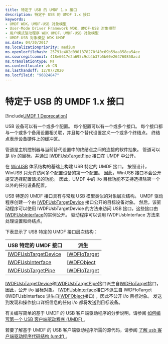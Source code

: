 ```yaml
---
title: 特定于 USB 的 UMDF 1.x 接口
description: 特定于 USB 的 UMDF 1.x 接口
keywords:
- UMDF WDK，UMDF-USB 对象模型
- User-Mode Driver Framework WDK，UMDF-USB 对象模型
- 用户模式驱动程序 WDK UMDF，UMDF-USB 对象模型
- UMDF-USB 对象模型 WDK UMDF
ms.date: 04/20/2017
ms.localizationpriority: medium
ms.openlocfilehash: 25791e402d0901878270f40c69b59aa858ea54ee
ms.sourcegitcommit: 418e6617e2a695c9cb4b37b5b60e264760858acd
ms.translationtype: MT
ms.contentlocale: zh-CN
ms.lasthandoff: 12/07/2020
ms.locfileid: "96824847"
---
```

# <a name="usb-specific-umdf-1x-interfaces"></a>特定于 USB 的 UMDF 1.x 接口


[!include[UMDF 1 Deprecation](../includes/umdf-1-deprecation.md)]

USB 设备可以有一个或多个配置。 每个配置可以有一个或多个接口。 每个接口都与一个或多个备用设置相关联，并且每个替代设置定义一个或多个终结点。 终结点表示设备硬件上的缓冲区。

管道是主机控制器与当前替代设置中的终结点之间的连接的软件抽象。 管道可以是 i/o 的目标，并通过 [IWDFUsbTargetPipe](/windows-hardware/drivers/ddi/wudfusb/nn-wudfusb-iwdfusbtargetpipe) 接口在 UMDF 中公开。

在 [WinUSB](/windows-hardware/drivers/ddi/index) 体系结构的基础上构建 USB 特定的 UMDF 接口。 按照设计，WinUSB 只允许访问多个配置设备的第一个配置。 因此，WinUSB 接口不会公开提交选择配置请求的功能。 因此，UMDF 中的 i/o 目标功能不支持选择除第一个以外的任何设备配置。

USB 特定的 UMDF 接口具有与常规 USB 模型类似的对象层次结构。 UMDF 驱动程序创建一个由 [IWDFUsbTargetDevice](/windows-hardware/drivers/ddi/wudfusb/nn-wudfusb-iwdfusbtargetdevice) 接口公开的目标设备对象。 然后，该驱动程序可以使用 IWDFUsbTargetDevice 的方法来访问 USB 接口，这些接口由 [IWDFUsbInterface](/windows-hardware/drivers/ddi/wudfusb/nn-wudfusb-iwdfusbinterface)的实例公开。 驱动程序可以调用 IWDFUsbInterface 方法来处理设置和终结点。

下表显示了 USB 特定的 UMDF 接口层次结构：

| USB 特定的 UMDF 接口                    | 派生                     |
|------------------------------------------------|----------------------------------|
| [IWDFUsbTargetDevice](/windows-hardware/drivers/ddi/wudfusb/nn-wudfusb-iwdfusbtargetdevice) | [IWDFIoTarget](/windows-hardware/drivers/ddi/wudfddi/nn-wudfddi-iwdfiotarget) |
| [IWDFUsbInterface](/windows-hardware/drivers/ddi/wudfusb/nn-wudfusb-iwdfusbinterface)       | [IWDFObject](/windows-hardware/drivers/ddi/wudfddi/nn-wudfddi-iwdfobject)     |
| [IWDFUsbTargetPipe](/windows-hardware/drivers/ddi/wudfusb/nn-wudfusb-iwdfusbtargetpipe)     | [IWDFIoTarget](/windows-hardware/drivers/ddi/wudfddi/nn-wudfddi-iwdfiotarget) |

 

[IWDFUsbTargetDevice](/windows-hardware/drivers/ddi/wudfusb/nn-wudfusb-iwdfusbtargetdevice)和[IWDFUsbTargetPipe](/windows-hardware/drivers/ddi/wudfusb/nn-wudfusb-iwdfusbtargetpipe)接口派生自[IWDFIoTarget](/windows-hardware/drivers/ddi/wudfddi/nn-wudfddi-iwdfiotarget)接口，因此，公开 i/o 目标对象。 [IWDFUsbInterface](/windows-hardware/drivers/ddi/wudfusb/nn-wudfusb-iwdfusbinterface)接口不派生自 IWDFIoTarget (IWDFUsbInterface 派生自[IWDFObject](/windows-hardware/drivers/ddi/wudfddi/nn-wudfddi-iwdfobject)接口) ，因此不公开 i/o 目标对象。 发送到发现和操作接口详细信息的任何 i/o 都将发送到目标设备。

有关编写简单的基于 UMDF 的 USB 客户端驱动程序的分步说明，请参阅 [如何编写第一个 USB 客户端驱动程序 (UMDF) ](/windows-hardware/drivers/ddi/index)。

若要了解基于 UMDF 的 USB 客户端驱动程序所需的源代码，请参阅 [了解 usb 客户端驱动程序代码结构 (umdf) ](/windows-hardware/drivers/ddi/index)。

 

